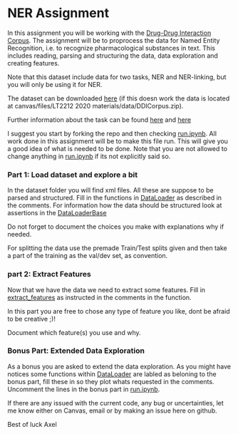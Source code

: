 # NER Assignment

In this assignment you will be working with the [Drug-Drug Interaction Corpus](https://core.ac.uk/download/pdf/82785218.pdf). The assignment will be to proprocess the data for Named Entity Recognition, i.e. to recognize pharmacological substances in text. This includes reading, parsing and structuring the data, data exploration and creating features. 

Note that this dataset include data for two tasks, NER and NER-linking, but you will only be using it for NER. 

The dataset can be downloaded [here](https://canvas.gu.se/files/3359925/download?download_frd=1) (if this doesn work the data is located at canvas/files/LT2212 2020 materials/data/DDICorpus.zip).

Further information about the task can be found [here](https://www.aclweb.org/anthology/S13-2056.pdf) and [here](https://www.cs.york.ac.uk/semeval-2013/task9.html)

I suggest you start by forking the repo and then checking [run.ipynb](https://github.com/AxlAlm/ner_assignment/blob/master/run.ipynb). All work done in this assignment will be to make this file run. This will give you a good idea of what is needed to be done. Note that you are not allowed to change anything in  [run.ipynb](https://github.com/AxlAlm/ner_assignment/blob/master/run.ipynb) if its not explicitly said so.

### Part 1: Load dataset and explore a bit


In the dataset folder you will find xml files. All these are suppose to be parsed and structured. Fill in the functions in [DataLoader](https://github.com/AxlAlm/ner_assignment/blob/master/aa/data_loading.py#L58) as described in the comments. For information how the data should be structured look at assertions in the [DataLoaderBase](https://github.com/AxlAlm/ner_assignment/blob/master/aa/data_loading.py#L8)

Do not forget to document the choices you make with explanations why if needed.

For splitting the data use the premade Train/Test splits given and then take a part of the training as the val/dev set, as convention.


### part 2: Extract Features 

Now that we have the data we need to extract some features. Fill in [extract_features](https://github.com/AxlAlm/ner_assignment/blob/master/aa/feature_extraction.py#L8) as instructed in the comments in the function.

In this part you are free to chose any type of feature you like, dont be afraid to be creative ;)! 

Document which feature(s) you use and why.


### Bonus Part: Extended Data Exploration

As a bonus you are asked to extend the data exploration. As you might have notices some functions within [DataLoader](https://github.com/AxlAlm/ner_assignment/blob/master/aa/data_loading.py#L58) are labled as beloning to the bonus part, fill these in so they plot whats requested in the comments. Uncomment the lines in the bonus part in [run.ipynb](https://github.com/AxlAlm/ner_assignment/blob/master/run.ipynb). 


If there are any issued with the current code, any bug or uncertainties, let me know either on Canvas, email or by making an issue here on github.

Best of luck 
Axel
